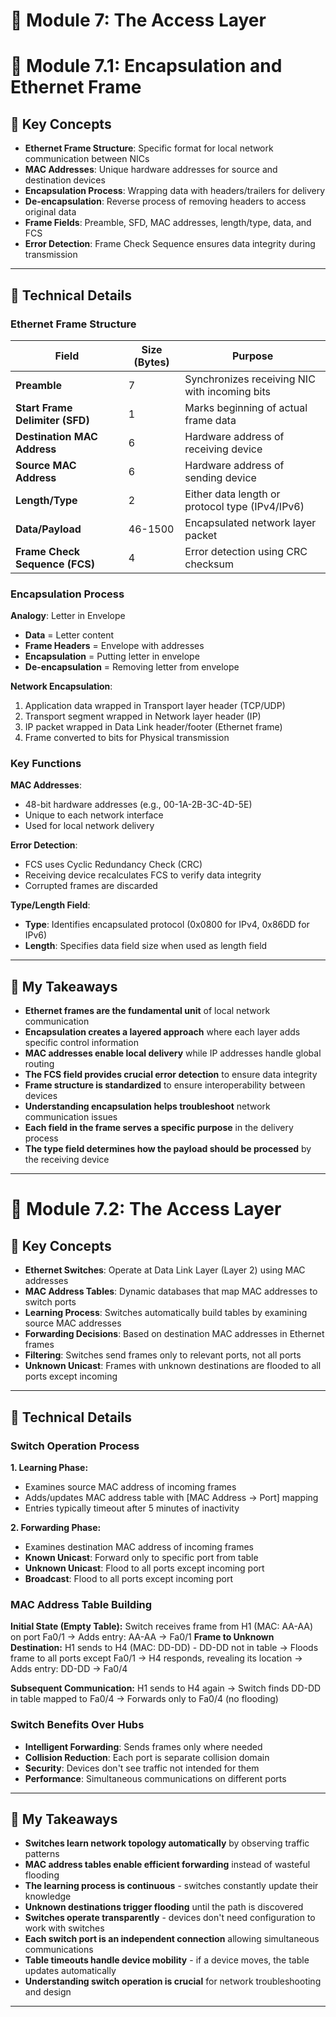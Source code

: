 # 📘 Module 7: The Access Layer

# 📘 Module 7.1: Encapsulation and Ethernet Frame

## 📌 Key Concepts
- **Ethernet Frame Structure**: Specific format for local network communication between NICs
- **MAC Addresses**: Unique hardware addresses for source and destination devices
- **Encapsulation Process**: Wrapping data with headers/trailers for delivery
- **De-encapsulation**: Reverse process of removing headers to access original data
- **Frame Fields**: Preamble, SFD, MAC addresses, length/type, data, and FCS
- **Error Detection**: Frame Check Sequence ensures data integrity during transmission

---

## 🔧 Technical Details

### Ethernet Frame Structure
| Field | Size (Bytes) | Purpose |
|---|---|---|
| **Preamble** | 7 | Synchronizes receiving NIC with incoming bits |
| **Start Frame Delimiter (SFD)** | 1 | Marks beginning of actual frame data |
| **Destination MAC Address** | 6 | Hardware address of receiving device |
| **Source MAC Address** | 6 | Hardware address of sending device |
| **Length/Type** | 2 | Either data length or protocol type (IPv4/IPv6) |
| **Data/Payload** | 46-1500 | Encapsulated network layer packet |
| **Frame Check Sequence (FCS)** | 4 | Error detection using CRC checksum |

### Encapsulation Process
**Analogy**: Letter in Envelope
- **Data** = Letter content
- **Frame Headers** = Envelope with addresses
- **Encapsulation** = Putting letter in envelope
- **De-encapsulation** = Removing letter from envelope

**Network Encapsulation**:
1. Application data wrapped in Transport layer header (TCP/UDP)
2. Transport segment wrapped in Network layer header (IP)
3. IP packet wrapped in Data Link header/footer (Ethernet frame)
4. Frame converted to bits for Physical transmission

### Key Functions
**MAC Addresses**:
- 48-bit hardware addresses (e.g., 00-1A-2B-3C-4D-5E)
- Unique to each network interface
- Used for local network delivery

**Error Detection**:
- FCS uses Cyclic Redundancy Check (CRC)
- Receiving device recalculates FCS to verify data integrity
- Corrupted frames are discarded

**Type/Length Field**:
- **Type**: Identifies encapsulated protocol (0x0800 for IPv4, 0x86DD for IPv6)
- **Length**: Specifies data field size when used as length field

---

## 🎯 My Takeaways
- **Ethernet frames are the fundamental unit** of local network communication
- **Encapsulation creates a layered approach** where each layer adds specific control information
- **MAC addresses enable local delivery** while IP addresses handle global routing
- **The FCS field provides crucial error detection** to ensure data integrity
- **Frame structure is standardized** to ensure interoperability between devices
- **Understanding encapsulation helps troubleshoot** network communication issues
- **Each field in the frame serves a specific purpose** in the delivery process
- **The type field determines how the payload should be processed** by the receiving device

---


# 📘 Module 7.2: The Access Layer

## 📌 Key Concepts
- **Ethernet Switches**: Operate at Data Link Layer (Layer 2) using MAC addresses
- **MAC Address Tables**: Dynamic databases that map MAC addresses to switch ports
- **Learning Process**: Switches automatically build tables by examining source MAC addresses
- **Forwarding Decisions**: Based on destination MAC addresses in Ethernet frames
- **Filtering**: Switches send frames only to relevant ports, not all ports
- **Unknown Unicast**: Frames with unknown destinations are flooded to all ports except incoming

---

## 🔧 Technical Details

### Switch Operation Process
**1. Learning Phase:**
- Examines source MAC address of incoming frames
- Adds/updates MAC address table with [MAC Address → Port] mapping
- Entries typically timeout after 5 minutes of inactivity

**2. Forwarding Phase:**
- Examines destination MAC address of incoming frames
- **Known Unicast**: Forward only to specific port from table
- **Unknown Unicast**: Flood to all ports except incoming port
- **Broadcast**: Flood to all ports except incoming port

### MAC Address Table Building
**Initial State (Empty Table):**
Switch receives frame from H1 (MAC: AA-AA) on port Fa0/1
→ Adds entry: AA-AA → Fa0/1
**Frame to Unknown Destination:**
H1 sends to H4 (MAC: DD-DD) - DD-DD not in table
→ Floods frame to all ports except Fa0/1
→ H4 responds, revealing its location
→ Adds entry: DD-DD → Fa0/4

**Subsequent Communication:**
H1 sends to H4 again
→ Switch finds DD-DD in table mapped to Fa0/4
→ Forwards only to Fa0/4 (no flooding)

### Switch Benefits Over Hubs
- **Intelligent Forwarding**: Sends frames only where needed
- **Collision Reduction**: Each port is separate collision domain
- **Security**: Devices don't see traffic not intended for them
- **Performance**: Simultaneous communications on different ports

---

## 🎯 My Takeaways
- **Switches learn network topology automatically** by observing traffic patterns
- **MAC address tables enable efficient forwarding** instead of wasteful flooding
- **The learning process is continuous** - switches constantly update their knowledge
- **Unknown destinations trigger flooding** until the path is discovered
- **Switches operate transparently** - devices don't need configuration to work with switches
- **Each switch port is an independent connection** allowing simultaneous communications
- **Table timeouts handle device mobility** - if a device moves, the table updates automatically
- **Understanding switch operation is crucial** for network troubleshooting and design

---